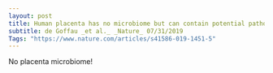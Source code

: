 ```yaml
---
layout: post
title: Human placenta has no microbiome but can contain potential pathogens.
subtitle: de Goffau _et al._ _Nature_ 07/31/2019
Tags: "https://www.nature.com/articles/s41586-019-1451-5"
---
```


No placenta microbiome!
